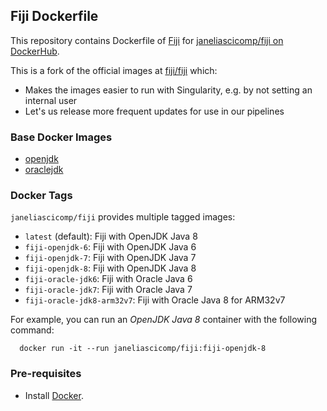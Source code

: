## Fiji Dockerfile

This repository contains Dockerfile of [Fiji](fiji.sc) for [janeliascicomp/fiji on DockerHub](https://hub.docker.com/r/janeliascicomp/fiji/).

This is a fork of the official images at [fiji/fiji](https://hub.docker.com/r/fiji/fiji) which:
* Makes the images easier to run with Singularity, e.g. by not setting an internal user
* Let's us release more frequent updates for use in our pipelines

### Base Docker Images

* [openjdk](https://hub.docker.com/_/openjdk)
* [oraclejdk](https://dockerfile.github.io/#/java)

### Docker Tags

`janeliascicomp/fiji` provides multiple tagged images:

* `latest` (default): Fiji with OpenJDK Java 8
* `fiji-openjdk-6`: Fiji with OpenJDK Java 6
* `fiji-openjdk-7`: Fiji with OpenJDK Java 7
* `fiji-openjdk-8`: Fiji with OpenJDK Java 8
* `fiji-oracle-jdk6`: Fiji with Oracle Java 6
* `fiji-oracle-jdk7`: Fiji with Oracle Java 7
* `fiji-oracle-jdk8-arm32v7`: Fiji with Oracle Java 8 for ARM32v7

For example, you can run an *OpenJDK Java 8* container with the following command:

```
  docker run -it --run janeliascicomp/fiji:fiji-openjdk-8
```

### Pre-requisites

* Install [Docker](https://www.docker.com/).
